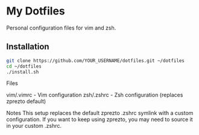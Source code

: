 # My Dotfiles

Personal configuration files for vim and zsh.

## Installation

```bash
git clone https://github.com/YOUR_USERNAME/dotfiles.git ~/dotfiles
cd ~/dotfiles
./install.sh
```

Files

vim/.vimrc - Vim configuration
zsh/.zshrc - Zsh configuration (replaces zprezto default)

Notes
This setup replaces the default zprezto .zshrc symlink with a custom configuration.
If you want to keep using zprezto, you may need to source it in your custom .zshrc.
